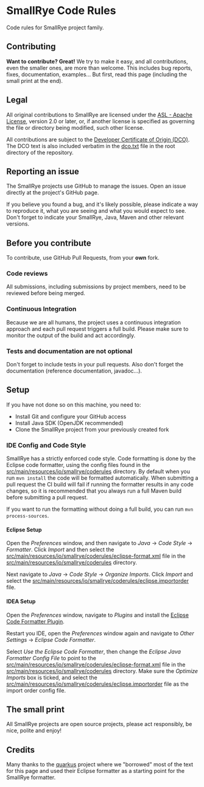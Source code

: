 # SmallRye Code Rules
Code rules for SmallRye project family. 

## Contributing

**Want to contribute? Great!** 
We try to make it easy, and all contributions, even the smaller ones, are more than welcome.
This includes bug reports, fixes, documentation, examples... 
But first, read this page (including the small print at the end).

## Legal
All original contributions to SmallRye are licensed under the [ASL - Apache License](https://www.apache.org/licenses/LICENSE-2.0), version 2.0 or later, or, 
if another license is specified as governing the file or directory being modified, such other license.

All contributions are subject to the [Developer Certificate of Origin (DCO)](https://developercertificate.org/).
The DCO text is also included verbatim in the [dco.txt](dco.txt) file in the root directory of the repository.

## Reporting an issue
The SmallRye projects use GitHub to manage the issues. Open an issue directly at the project's GitHub page.

If you believe you found a bug, and it's likely possible, please indicate a way to reproduce it, what you are seeing and what you would expect to see.
Don't forget to indicate your SmallRye, Java, Maven and other relevant versions. 

## Before you contribute
To contribute, use GitHub Pull Requests, from your **own** fork.

### Code reviews
All submissions, including submissions by project members, need to be reviewed before being merged.

### Continuous Integration
Because we are all humans, the project uses a continuous integration approach and each pull request triggers a full build.
Please make sure to monitor the output of the build and act accordingly.

### Tests and documentation are not optional
Don't forget to include tests in your pull requests. 
Also don't forget the documentation (reference documentation, javadoc...).

## Setup
If you have not done so on this machine, you need to:
 
* Install Git and configure your GitHub access
* Install Java SDK (OpenJDK recommended)
* Clone the SmallRye project from your previously created fork

### IDE Config and Code Style
SmallRye has a strictly enforced code style. Code formatting is done by the Eclipse code formatter, using the config files
found in the [src/main/resources/io/smallrye/coderules](src/main/resources/io/smallrye/coderules) directory. 
By default when you run `mvn install` the code will be formatted automatically.
When submitting a pull request the CI build will fail if running the formatter results in any code changes, so it is
recommended that you always run a full Maven build before submitting a pull request.

If you want to run the formatting without doing a full build, you can run `mvn process-sources`.

#### Eclipse Setup
Open the *Preferences* window, and then navigate to _Java_ -> _Code Style_ -> _Formatter_. Click _Import_ and then
select the [src/main/resources/io/smallrye/coderules/eclipse-format.xml](src/main/resources/io/smallrye/coderules/eclipse-format.xml) file in the [src/main/resources/io/smallrye/coderules](src/main/resources/io/smallrye/coderules) directory.

Next navigate to _Java_ -> _Code Style_ -> _Organize Imports_. Click _Import_ and select the [src/main/resources/io/smallrye/coderules/eclipse.importorder](src/main/resources/io/smallrye/coderules/eclipse.importorder) file.

#### IDEA Setup
Open the _Preferences_ window, navigate to _Plugins_ and install the [Eclipse Code Formatter Plugin](https://plugins.jetbrains.com/plugin/6546-eclipse-code-formatter).

Restart you IDE, open the *Preferences* window again and navigate to _Other Settings_ -> _Eclipse Code Formatter_.

Select _Use the Eclipse Code Formatter_, then change the _Eclipse Java Formatter Config File_ to point to the
[src/main/resources/io/smallrye/coderules/eclipse-format.xml](src/main/resources/io/smallrye/coderules/eclipse-format.xml) file in the [src/main/resources/io/smallrye/coderules](src/main/resources/io/smallrye/coderules) directory. Make sure the _Optimize Imports_ box is ticked, and
select the [src/main/resources/io/smallrye/coderules/eclipse.importorder](src/main/resources/io/smallrye/coderules/eclipse.importorder) file as the import order config file.

## The small print
All SmallRye projects are open source projects, please act responsibly, be nice, polite and enjoy!

## Credits
Many thanks to the [quarkus](https://github.com/quarkusio/quarkus/) project where we "borrowed" most of the text for this page and used their Eclipse formatter as a starting point for the SmallRye formatter.

